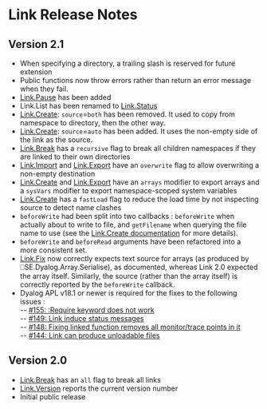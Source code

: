 # Link Release Notes

 ## Version 2.1
  - When specifying a directory, a trailing slash is reserved for future extension
  - Public functions now throw errors rather than return an error message when they fail.
  - [Link.Pause](Link.Pause.md) has been added
  - Link.List has been renamed to [Link.Status](Link.Status.md)
  - [Link.Create](Link.Create.md): `source`=`both` has been removed. It used to copy from namespace to directory, then the other way.
  - [Link.Create](Link.Create.md): `source`=`auto` has been added. It uses the non-empty side of the link as the source.
  - [Link.Break](Link.Break.md) has a `recursive` flag to break all children namespaces if they are linked to their own directories
  - [Link.Import](Link.Import.md) and [Link.Export](Link.Export.md) have an `overwrite` flag to allow overwriting a non-empty destination
  - [Link.Create](Link.Create.md) and [Link.Export](Link.Export.md) have an `arrays` modifier to export arrays and a `sysVars` modifier to export namespace-scoped system variables
  - [Link.Create](Link.Create.md) has a `fastLoad` flag to reduce the load time by not inspecting source to detect name clashes
  - `beforeWrite` had been split into two callbacks : `beforeWrite` when actually about to write to file, and `getFilename` when querying the file name to use (see the [Link.Create documentation](Link.Create.md) for more details).
  - `beforeWrite` and `beforeRead` arguments have been refactored into a more consistent set.
  - [Link.Fix](Link.Fix.md) now correctly expects text source for arrays (as produced by ⎕SE.Dyalog.Array.Serialise), as documented, whereas Link 2.0 expected the array itself. Similarly, the source (rather than the array itself) is correctly reported by the `beforeWrite` callback.
  - Dyalog APL v18.1 or newer is required for the fixes to the following issues :\
  -- [#155: :Require keyword does not work](https://github.com/Dyalog/link/issues/155)\
  -- [#149: Link induce status messages](https://github.com/Dyalog/link/issues/149)\
  -- [#148: Fixing linked function removes all monitor/trace points in it](https://github.com/Dyalog/link/issues/148)\
  -- [#144: Link can produce unloadable files](https://github.com/Dyalog/link/issues/144)

 ## Version 2.0
  - [Link.Break](Link.Break.md) has an `all` flag to break all links
  - [Link.Version](Link.Version.md) reports the current version number  
  - Initial public release